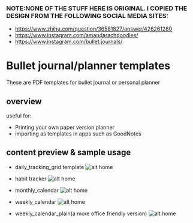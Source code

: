 ### NOTE:NONE OF THE STUFF HERE IS ORIGINAL. I COPIED THE DESIGN FROM THE FOLLOWING SOCIAL MEDIA SITES:
- https://www.zhihu.com/question/36581827/answer/426261280
- https://www.instagram.com/amandarachdoodles/
- https://www.instagram.com/bullet.journals/

# Bullet journal/planner templates
These are PDF templates for bullet journal or personal planner

## overview
useful for:
- Printing your own paper version planner
- importing as templates in apps such as GoodNotes

## content preview & sample usage
- daily_tracking_grid template
![alt home](https://github.com/liujingchao0519/bullet_journal_template/blob/master/preview/1.png)

- habit tracker
![alt home](https://github.com/liujingchao0519/bullet_journal_template/blob/master/preview/2.png)

- monthly_calendar
![alt home](https://github.com/liujingchao0519/bullet_journal_template/blob/master/preview/3.png)

- weekly_calendar
![alt home](https://github.com/liujingchao0519/bullet_journal_template/blob/master/preview/4.png)

- weekly_calendar_plain(a more office friendly version)
![alt home](https://github.com/liujingchao0519/bullet_journal_template/blob/master/preview/5.png)

